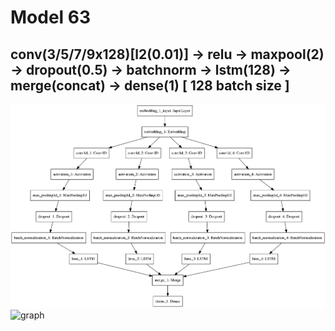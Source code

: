 # Model 63
## conv(3/5/7/9x128)[l2(0.01)] -> relu -> maxpool(2) -> dropout(0.5) -> batchnorm -> lstm(128) -> merge(concat) -> dense(1)  [ 128 batch size ]
![diagram](https://github.com/ayenter/imdb_mud/blob/master/model_63/m63_diagram.png)
![graph](https://github.com/ayenter/imdb_mud/blob/master/model_63/m63_r1_e10_graph.png)